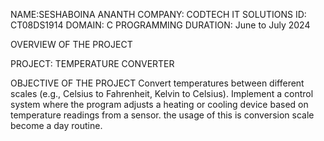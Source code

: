 NAME:SESHABOINA ANANTH 
COMPANY: CODTECH IT SOLUTIONS 
ID: CT08DS1914 
DOMAIN: C PROGRAMMING 
DURATION: June to July 2024

OVERVIEW OF THE PROJECT

PROJECT: TEMPERATURE CONVERTER

OBJECTIVE OF THE PROJECT
Convert temperatures between different scales (e.g., Celsius to Fahrenheit, Kelvin to Celsius). Implement a control system where the program adjusts a heating or cooling device based on temperature readings from a sensor. the usage of this is conversion scale become a day routine.

